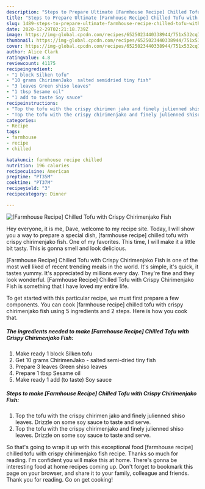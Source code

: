 ```yaml
---
description: "Steps to Prepare Ultimate [Farmhouse Recipe] Chilled Tofu with Crispy Chirimenjako Fish"
title: "Steps to Prepare Ultimate [Farmhouse Recipe] Chilled Tofu with Crispy Chirimenjako Fish"
slug: 1489-steps-to-prepare-ultimate-farmhouse-recipe-chilled-tofu-with-crispy-chirimenjako-fish
date: 2020-12-29T02:21:18.739Z
image: https://img-global.cpcdn.com/recipes/6525023440338944/751x532cq70/farmhouse-recipe-chilled-tofu-with-crispy-chirimenjako-fish-recipe-main-photo.jpg
thumbnail: https://img-global.cpcdn.com/recipes/6525023440338944/751x532cq70/farmhouse-recipe-chilled-tofu-with-crispy-chirimenjako-fish-recipe-main-photo.jpg
cover: https://img-global.cpcdn.com/recipes/6525023440338944/751x532cq70/farmhouse-recipe-chilled-tofu-with-crispy-chirimenjako-fish-recipe-main-photo.jpg
author: Alice Clark
ratingvalue: 4.8
reviewcount: 41175
recipeingredient:
- "1 block Silken tofu"
- "10 grams ChirimenJako  salted semidried tiny fish"
- "3 leaves Green shiso leaves"
- "1 tbsp Sesame oil"
- "1 add to taste Soy sauce"
recipeinstructions:
- "Top the tofu with the crispy chirimen jako and finely julienned shiso leaves. Drizzle on some soy sauce to taste and serve."
- "Top the tofu with the crispy chirimenjako and finely julienned shiso leaves. Drizzle on some soy sauce to taste and serve."
categories:
- Recipe
tags:
- farmhouse
- recipe
- chilled

katakunci: farmhouse recipe chilled 
nutrition: 196 calories
recipecuisine: American
preptime: "PT35M"
cooktime: "PT37M"
recipeyield: "3"
recipecategory: Dinner

---
```



![[Farmhouse Recipe] Chilled Tofu with Crispy Chirimenjako Fish](https://img-global.cpcdn.com/recipes/6525023440338944/751x532cq70/farmhouse-recipe-chilled-tofu-with-crispy-chirimenjako-fish-recipe-main-photo.jpg)

Hey everyone, it is me, Dave, welcome to my recipe site. Today, I will show you a way to prepare a special dish, [farmhouse recipe] chilled tofu with crispy chirimenjako fish. One of my favorites. This time, I will make it a little bit tasty. This is gonna smell and look delicious.

[Farmhouse Recipe] Chilled Tofu with Crispy Chirimenjako Fish is one of the most well liked of recent trending meals in the world. It's simple, it's quick, it tastes yummy. It's appreciated by millions every day. They're fine and they look wonderful. [Farmhouse Recipe] Chilled Tofu with Crispy Chirimenjako Fish is something that I have loved my entire life.




To get started with this particular recipe, we must first prepare a few components. You can cook [farmhouse recipe] chilled tofu with crispy chirimenjako fish using 5 ingredients and 2 steps. Here is how you cook that.

<!--inarticleads1-->

##### The ingredients needed to make [Farmhouse Recipe] Chilled Tofu with Crispy Chirimenjako Fish:

1. Make ready 1 block Silken tofu
1. Get 10 grams ChirimenJako - salted semi-dried tiny fish
1. Prepare 3 leaves Green shiso leaves
1. Prepare 1 tbsp Sesame oil
1. Make ready 1 add (to taste) Soy sauce




<!--inarticleads2-->

##### Steps to make [Farmhouse Recipe] Chilled Tofu with Crispy Chirimenjako Fish:

1. Top the tofu with the crispy chirimen jako and finely julienned shiso leaves. Drizzle on some soy sauce to taste and serve.
1. Top the tofu with the crispy chirimenjako and finely julienned shiso leaves. Drizzle on some soy sauce to taste and serve.




So that's going to wrap it up with this exceptional food [farmhouse recipe] chilled tofu with crispy chirimenjako fish recipe. Thanks so much for reading. I'm confident you will make this at home. There's gonna be interesting food at home recipes coming up. Don't forget to bookmark this page on your browser, and share it to your family, colleague and friends. Thank you for reading. Go on get cooking!
